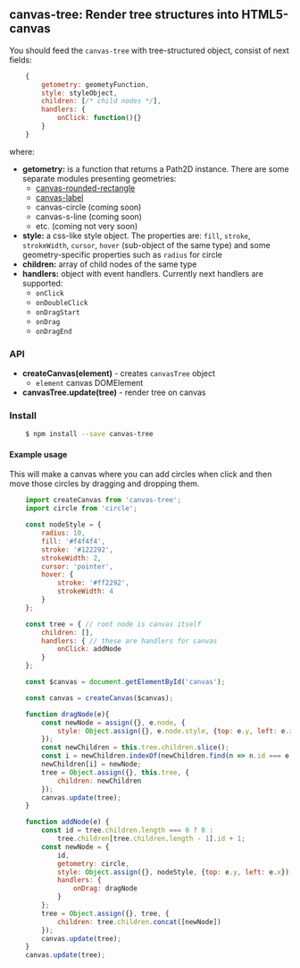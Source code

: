 ## canvas-tree: Render tree structures into HTML5-canvas

You should feed the `canvas-tree` with tree-structured object, consist of next fields:

```javascript
	{
		getometry: geometyFunction,
		style: styleObject,
		children: [/* child nodes */],
		handlers: {
			onClick: function(){}
		}
	}
```
where:
- **getometry:** is a function that returns a Path2D instance. There are some
	separate modules presenting geometries:
	- [canvas-rounded-rectangle](https://www.npmjs.com/package/canvas-rounded-rectangle)
	- [canvas-label](https://www.npmjs.com/package/canvas-label)
	- canvas-circle (coming soon)
	- canvas-s-line (coming soon)
	- etc. (coming not very soon)
- **style:** a css-like style object. The properties are: `fill`, `stroke`,
	`strokeWidth`, `cursor`, `hover` (sub-object of the same type) and some
	geometry-specific properties such as `radius` for circle
- **children:** array of child nodes of the same type
- **handlers:** object with event handlers. Currently next handlers are supported:
	- `onClick`
	- `onDoubleClick`
	- `onDragStart`
	- `onDrag`
	- `onDragEnd`

### API

 - **createCanvas(element)** - creates `canvasTree` object
	- `element` canvas DOMElement
 - **canvasTree.update(tree)** - render tree on canvas

### Install

```bash
	$ npm install --save canvas-tree
```

#### Example usage

This will make a canvas where you can add circles when click and then move those circles
by dragging and dropping them.

```javascript
	import createCanvas from 'canvas-tree';
	import circle from 'circle';

	const nodeStyle = {
		radius: 10,
		fill: '#f4f4f4',
		stroke: '#122292',
		strokeWidth: 2,
		cursor: 'pointer',
		hover: {
			stroke: '#ff2292',
			strokeWidth: 4
		}
	};

	const tree = { // root node is canvas itself
		children: [],
		handlers: { // these are handlers for canvas
			onClick: addNode
		}
	};

	const $canvas = document.getElementById('canvas');

	const canvas = createCanvas($canvas);

	function dragNode(e){
		const newNode = assign({}, e.node, {
			style: Object.assign({}, e.node.style, {top: e.y, left: e.x})
		});
		const newChildren = this.tree.children.slice();
		const i = newChildren.indexOf(newChildren.find(n => n.id === e.node.id));
		newChildren[i] = newNode;
		tree = Object.assign({}, this.tree, {
			children: newChildren
		});
		canvas.update(tree);
	}

	function addNode(e) {
		const id = tree.children.length === 0 ? 0 :
			tree.children[tree.children.length - 1].id + 1;
		const newNode = {
			id,
			getometry: circle,
			style: Object.assign({}, nodeStyle, {top: e.y, left: e.x}),
			handlers: {
				onDrag: dragNode
			}
		};
		tree = Object.assign({}, tree, {
			children: tree.children.concat([newNode])
		});
		canvas.update(tree);
	}
	canvas.update(tree);
```
